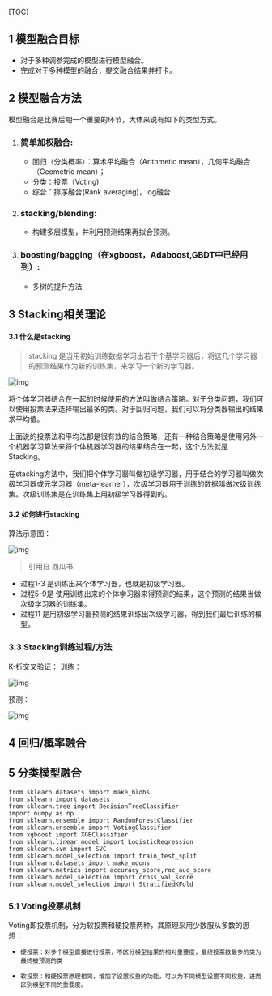 [TOC]

## 1 模型融合目标

- 对于多种调参完成的模型进行模型融合。
- 完成对于多种模型的融合，提交融合结果并打卡。

## 2 模型融合方法

模型融合是比赛后期一个重要的环节，大体来说有如下的类型方式。

1. ### 简单加权融合:

   - 回归（分类概率）：算术平均融合（Arithmetic mean），几何平均融合（Geometric mean）；
   - 分类：投票（Voting)
   - 综合：排序融合(Rank averaging)，log融合

2. ### stacking/blending:

   - 构建多层模型，并利用预测结果再拟合预测。

3. ### boosting/bagging（在xgboost，Adaboost,GBDT中已经用到）:

   - 多树的提升方法

## 3 Stacking相关理论 

#### 3.1 什么是stacking

> stacking 是当用初始训练数据学习出若干个基学习器后，将这几个学习器的预测结果作为新的训练集，来学习一个新的学习器。

![img](https://camo.githubusercontent.com/7c71414331606f6169511b07898f44ffa7852734/687474703a2f2f6a75707465722d6f73732e6f73732d636e2d68616e677a686f752e616c6979756e63732e636f6d2f7075626c69632f66696c65732f696d6167652f323332363534313034322f313538343434383739333233315f365479676a58776a4e622e6a7067)



将个体学习器结合在一起的时候使用的方法叫做结合策略。对于分类问题，我们可以使用投票法来选择输出最多的类。对于回归问题，我们可以将分类器输出的结果求平均值。

上面说的投票法和平均法都是很有效的结合策略，还有一种结合策略是使用另外一个机器学习算法来将个体机器学习器的结果结合在一起，这个方法就是Stacking。

在stacking方法中，我们把个体学习器叫做初级学习器，用于结合的学习器叫做次级学习器或元学习器（meta-learner），次级学习器用于训练的数据叫做次级训练集。次级训练集是在训练集上用初级学习器得到的。

#### 3.2 如何进行stacking

算法示意图：

![img](https://camo.githubusercontent.com/752adfe0742bd1b3a83d4126aba9cefedebaf9be/687474703a2f2f6a75707465722d6f73732e6f73732d636e2d68616e677a686f752e616c6979756e63732e636f6d2f7075626c69632f66696c65732f696d6167652f323332363534313034322f313538343434383830363738395f31456c527448616163772e6a7067)

> 引用自 西瓜书

- 过程1-3 是训练出来个体学习器，也就是初级学习器。
- 过程5-9是 使用训练出来的个体学习器来得预测的结果，这个预测的结果当做次级学习器的训练集。
- 过程11 是用初级学习器预测的结果训练出次级学习器，得到我们最后训练的模型。

### 3.3 Stacking训练过程/方法







K-折交叉验证： 训练：

![img](https://camo.githubusercontent.com/5ff9d18b7192204faec52a4a89a11efea4e1d914/687474703a2f2f6a75707465722d6f73732e6f73732d636e2d68616e677a686f752e616c6979756e63732e636f6d2f7075626c69632f66696c65732f696d6167652f323332363534313034322f313538343434383831393633325f59764a4f584d6b3032502e6a7067)

预测：

![img](https://camo.githubusercontent.com/cc0d751cdf81ad08c9cea53bbd31c7f036d1db77/687474703a2f2f6a75707465722d6f73732e6f73732d636e2d68616e677a686f752e616c6979756e63732e636f6d2f7075626c69632f66696c65732f696d6167652f323332363534313034322f313538343434383832363230335f6b384b5079396e3744392e6a7067)



## 4 回归/概率融合

## 5 分类模型融合

```
from sklearn.datasets import make_blobs
from sklearn import datasets
from sklearn.tree import DecisionTreeClassifier
import numpy as np
from sklearn.ensemble import RandomForestClassifier
from sklearn.ensemble import VotingClassifier
from xgboost import XGBClassifier
from sklearn.linear_model import LogisticRegression
from sklearn.svm import SVC
from sklearn.model_selection import train_test_split
from sklearn.datasets import make_moons
from sklearn.metrics import accuracy_score,roc_auc_score
from sklearn.model_selection import cross_val_score
from sklearn.model_selection import StratifiedKFold
```



### 5.1 Voting投票机制

Voting即投票机制，分为软投票和硬投票两种，其原理采用少数服从多数的思想：

- ```
  硬投票：对多个模型直接进行投票，不区分模型结果的相对重要度，最终投票数最多的类为最终被预测的类
  ```

- ```
  软投票：和硬投票原理相同，增加了设置权重的功能，可以为不同模型设置不同权重，进而区别模型不同的重要度。
  ```



